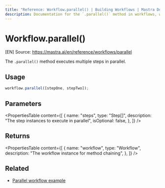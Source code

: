 ```yaml
---
title: "Reference: Workflow.parallel() | Building Workflows | Mastra Docs"
description: Documentation for the `.parallel()` method in workflows, which executes multiple steps in parallel.
---
```


# Workflow.parallel()
[EN] Source: https://mastra.ai/en/reference/workflows/parallel

The `.parallel()` method executes multiple steps in parallel.

## Usage

```typescript
workflow.parallel([stepOne, stepTwo]);
```

## Parameters

<PropertiesTable
  content={[
    {
      name: "steps",
      type: "Step[]",
      description: "The step instances to execute in parallel",
      isOptional: false,
    },
  ]}
/>

## Returns

<PropertiesTable
  content={[
    {
      name: "workflow",
      type: "Workflow",
      description: "The workflow instance for method chaining",
    },
  ]}
/>

## Related

- [Parallel workflow example](../../examples/workflows/parallel-steps.mdx)


